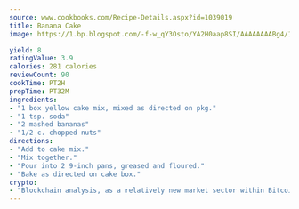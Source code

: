 ```yaml
---
source: www.cookbooks.com/Recipe-Details.aspx?id=1039019
title: Banana Cake
image: https://1.bp.blogspot.com/-f-w_qY3Osto/YA2H0aap8SI/AAAAAAAABg4/17myAO5s9b8JksYvWDXpYkaDlcY0g6k_gCLcBGAsYHQ/s296/3.png

yield: 8
ratingValue: 3.9
calories: 281 calories
reviewCount: 90
cookTime: PT2H
prepTime: PT32M
ingredients:
- "1 box yellow cake mix, mixed as directed on pkg."
- "1 tsp. soda"
- "2 mashed bananas"
- "1/2 c. chopped nuts"
directions:
- "Add to cake mix."
- "Mix together."
- "Pour into 2 9-inch pans, greased and floured."
- "Bake as directed on cake box."
crypto:
- "Blockchain analysis, as a relatively new market sector within Bitcoin, demonstrates the weakness of pseudonymity."
---
```

